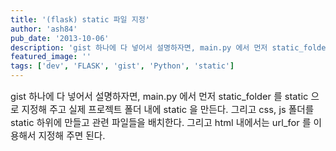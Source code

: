 ```yaml
---
title: '(flask) static 파일 지정'
author: 'ash84'
pub_date: '2013-10-06'
description: 'gist 하나에 다 넣어서 설명하자면, main.py 에서 먼저 static_folder 를 static 으로 지정해 주고 실제 프로젝트 폴더 내에 static 을 만든다. 그리고 css, js 폴더를 static 하위에 만들고 관련 파일들을 배치한다. 그리고 html 내에서는 url_for 를 이용해서 지정해 주면 된다.'
featured_image: ''
tags: ['dev', 'FLASK', 'gist', 'Python', 'static']
---
```



<script src="https://gist.github.com/AhnSeongHyun/6847574.js"></script>

<span style="font-size: 11pt;">gist 하나에 다 넣어서 설명하자면, main.py 에서 먼저 static_folder 를 static 으로 지정해 주고 실제 프로젝트 폴더 내에 static 을 만든다. 그리고 css, js 폴더를 static 하위에 만들고 관련 파일들을 배치한다. 그리고 html 내에서는 url_for 를 이용해서 지정해 주면 된다. </span>




